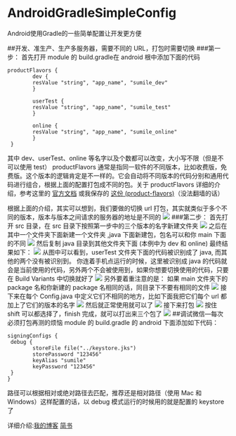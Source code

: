 # AndroidGradleSimpleConfig
Android使用Gradle的一些简单配置让开发更方便

##开发、准生产、生产多服务器，需要不同的 URL，打包时需要切换
###第一步：
首先打开 module 的 build.gradle在 android 根中添加下面的代码
```
productFlavors {
        dev {
        resValue "string", "app_name", "sumile_dev"
        }
 
        userTest {
        resValue "string", "app_name", "sumile_test"
        }
 
        online {
        resValue "string", "app_name", "sumile_online"
        }
 }
```

其中 dev、userTest、online 等名字以及个数都可以改变，大小写不限（但是不可以使用 test）
productFlavors 通常是指同一软件的不同版本，比如收费版，免费版。这个版本的逻辑肯定是不一样的。它会自动将不同版本的代码分别和通用代码进行组合，根据上面的配置打包成不同的包。关于 productFlavors 详细的介绍，参考这里的 [官方文档](https://developer.android.com/studio/build/build-variants.html#product-flavors) 或我保存的 [这份 (product-flavors)](https://sumile.cn/wp-content/uploads/2017/06/product-flavors.pdf)（没法翻墙的话）

根据上面的介绍，其实可以想到，我们要做的切换 url 打包，其实就类似于多个不同的版本，版本与版本之间请求的服务器的地址是不同的
![](http://upload-images.jianshu.io/upload_images/2406260-1cbc774d6b191e77.png?imageMogr2/auto-orient/strip%7CimageView2/2/w/1240)
###第二步：
首先打开 src 目录，在 src 目录下按照第一步中的三个版本的名字新建文件夹 ![](http://upload-images.jianshu.io/upload_images/2406260-46f9f074e33a6dd4.png?imageMogr2/auto-orient/strip%7CimageView2/2/w/1240)
之后在其中一个文件夹下面新建一个文件夹 ,java 下面新建包，包名可以和你 main 下面的不同
![](http://upload-images.jianshu.io/upload_images/2406260-73041942623a5b5a.png?imageMogr2/auto-orient/strip%7CimageView2/2/w/1240)
然后复制 java 目录到其他文件夹下面 (本例中为 dev 和 online)
最终结果如下：
![](http://upload-images.jianshu.io/upload_images/2406260-b854a197614bfc67.png?imageMogr2/auto-orient/strip%7CimageView2/2/w/1240)
从图中可以看到，userTest 文件夹下面的代码被识别成了 java, 而其他的两个没有被识别到。
你连着手机点运行的时候，这里被识别成 java 的代码就会是当前使用的代码，另外两个不会被使用到，如果你想要切换使用的代码，只要在 Build Variants 中切换就好了
![](http://upload-images.jianshu.io/upload_images/2406260-c2adf612c82ef25d.png?imageMogr2/auto-orient/strip%7CimageView2/2/w/1240)
另外要着重注意的是：
如果 main 文件夹下的 package 名和你新建的 package 名相同的话，同目录下不要有相同的文件
![](http://upload-images.jianshu.io/upload_images/2406260-e08c94dbd68b3937.png?imageMogr2/auto-orient/strip%7CimageView2/2/w/1240)
接下来在每个 Config.java 中定义它们不相同的地方，比如下面我把它们每个 url 都加上了它们的版本的名字
![](http://upload-images.jianshu.io/upload_images/2406260-9c7fc69a5980f9eb.png?imageMogr2/auto-orient/strip%7CimageView2/2/w/1240)
然后就正常使用就可以了
![](http://upload-images.jianshu.io/upload_images/2406260-20767a4726248fc3.png?imageMogr2/auto-orient/strip%7CimageView2/2/w/1240)
接下来打包
![](http://upload-images.jianshu.io/upload_images/2406260-04d33cb94f563d44.png?imageMogr2/auto-orient/strip%7CimageView2/2/w/1240)
按住 shift 可以都选择了，finish 完成，就可以打出来三个包了
![](http://upload-images.jianshu.io/upload_images/2406260-749107b5ac5bc78e.png?imageMogr2/auto-orient/strip%7CimageView2/2/w/1240)
##调试微信—每次必须打包再测的烦恼
module 的 build.gradle 的 android 下面添加如下代码：  

	signingConfigs {  
	 debug {
	        storeFile file("../keystore.jks")
	        storePassword "123456"
	        keyAlias "sumile"
	        keyPassword "123456"
	 }
	}


路径可以根据相对或绝对路径去匹配，推荐还是相对路径（使用 Mac 和 Windows）这样配置的话，以 debug 模式运行的时候用的就是配置的 keystore 了


详细介绍:[我的博客](https://sumile.cn/archives/1788.html "我的博客")   [简书](http://www.jianshu.com/p/640a97d28676 "简书")